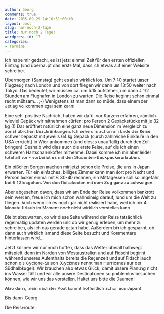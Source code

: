 ```yaml
---
author: Georg
comments: true
date: 2005-09-29 14:18:51+00:00
layout: post
slug: nur-noch-2-tage
title: Nur noch 2 Tage!
wordpress_id: 17
categories:
- Termine
---
```


Ich habe mir gedacht, es ist jetzt einmal Zeit für den ersten offiziellen Eintrag (und überhaupt das erste Mal, dass ich etwas auf einer Website schreibe).

Übermorgen (Samstag) geht es also wirklich los. Um 7:40 startet unser Flugzeug nach London und von dort fliegen wir dann um 13:50 weiter nach Tokyo. Das bedeutet, wir müssen ca. um 5:15 aufstehen, um dann 4 1/2 Stunden am Flughafen in London zu warten. Die Reise beginnt schon einmal recht mühsam... ;-)
Wenigstens ist man dann so müde, dass einem der Jetlag vollkommen egal sein kann!

Eine sehr positive Nachricht haben wir dafür vor Kurzem erfahren, nämlich wieviel Gepäck wir mitnehmen dürfen: pro Person 2 Gepäckstücke mit je 32 kg (!)
Das eröffnet natürlich eine ganz neue Dimension im Vergleich zu sonst üblichen Beschränkungen. Ich sehe uns schon am Ende der Reise schwer bepackt mit jeweils 64 kg Gepäck (durch zahlreiche Einkäufe in den USA erreicht) in Wien ankommen (und dieses unauffällig durch den Zoll bringen). Deshalb wird dies auch die erste Reise, auf die ich einen schweren Hartschalenkoffer mitnehme. Dabei komme ich mir aber leider total alt vor -  vorbei ist es mit den Studenten-Backpackerurlauben.

Ein bißchen Sorgen machen mir jetzt schon die Preise, die uns in Japan erwarten. Für ein einfaches, billiges Zimmer kann man dort pro Nacht und Person locker einmal mit € 30-40 rechnen, ein Mittagessen soll so ungefähr bei € 12 losgehen. Von den Reisekosten mit dem Zug ganz zu schweigen.

Aber abgesehen davon, dass wir am Ende der Reise vollkommen bankrott sein werden, freue ich mich schon wahnsinnig darauf, rund um die Welt zu fliegen. Auch wenn ich es noch gar nicht realisiert habe, weil ich mir 4 Monate Urlaub im Moment noch nicht wirklich vorstellen kann.

Bleibt abzuwarten, ob wir diese Seite während der Reise  tatsächlich regelmäßig updaten werden und ob wir genug erleben, um mehr zu schreiben, als ich das gerade getan habe. Außerdem bin ich gespannt, ob dann auch wirklich jemand diese Seite besucht und Kommentare hinterlassen wird...

Jetzt können wir nur noch hoffen, dass das Wetter überall halbwegs mitspielt, denn im Norden von Westaustralien und auf Fidschi beginnt während unseres Aufenthalts bereits die Regenzeit und auf Fidschi auch schon die Cyclone-Saison (Cyclones nennt man Hurricanes auf der Südhalbkugel). Wir brauchen also etwas Glück, damit unsere Planung nicht ins Wasser fällt und wir alle unsere Destinationen so problemlos besuchen können, wie wir uns das vorstellen. Haltet uns bitte die Daumen!

Also dann, mein nächster Post kommt hoffentlich schon aus Japan!

Bis dann,
Georg

Die Reiseroute: 
  
  


